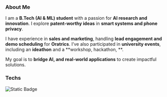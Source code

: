 ### **About Me**

I am a **B.Tech (AI & ML) student** with a passion for **AI research and innovation**. I explore **patent-worthy ideas** in **smart systems and phone privacy**.  

I have experience in **sales and marketing**, handling **lead engagement and demo scheduling** for **Oratrics**. I’ve also participated in **university events**, including an **ideathon** and a **workshop, hackathon, **.  

My goal is to **bridge AI, and real-world applications** to create impactful solutions. 

### **Techs**
![Static Badge](https://img.shields.io/badge/Python-yellow?style=for-the-badge&logo=python&logoColor=%233776AB)

